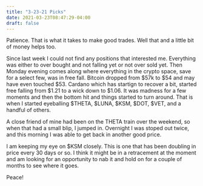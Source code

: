 ```yaml
---
title: "3-23-21 Picks"
date: 2021-03-23T08:47:29-04:00
draft: false
---
```


Patience. That is what it takes to make good trades. Well that and a little bit of money helps too. 

Since last week I could not find any positions that interested me. Everything was either to over bought and not falling yet or not over sold yet. Then Monday evening comes along where everything in the crypto space, save for a select few, was in free fall. Bitcoin dropped from $57k to $54 and may have even touched $53. Cardano which has startign to recover a bit, started free falling from $1.21 to a wick down to $1.06. It was madness for a few moments and then the bottom hit and things started to turn around. That is when I started eyeballing $THETA, $LUNA, $KSM, $DOT, $VET, and a handful of others. 

A close friend of mine had been on the THETA train over the weekend, so when that had a small blip, I jumped in. Overnight I was stoped out twice, and this morning I was able to get back in another good price. 

I am keeping my eye on $KSM closely. This is one that has been doubling in price every 30 days or so. I think it might be in a retracement at the moment and am looking for an opportunity to nab it and hold on for a couple of months to see where it goes.



Peace!



